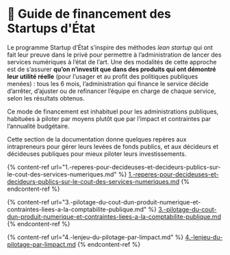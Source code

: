 # 📘 Guide de financement des Startups d'État

Le programme Startup d’État s’inspire des méthodes _lean startup_ qui ont fait leur preuve dans le privé pour permettre à l’administration de lancer des services numériques à l’état de l’art. Une des modalités de cette approche est de s’assurer **qu’on n’investit que dans des produits qui ont démontré leur utilité réelle** (pour l’usager et au profit des politiques publiques menées) : tous les 6 mois, l’administration qui finance le service décide d’arrêter, d’ajuster ou de refinancer l’équipe en charge de chaque service, selon les résultats obtenus.

Ce mode de financement est inhabituel pour les administrations publiques, habituées à piloter par moyens plutôt que par l’impact et contraintes par l’annualité budgétaire.

Cette section de la documentation donne quelques repères aux intrapreneurs pour gérer leurs levées de fonds publics, et aux décideurs et décideuses publiques pour mieux piloter leurs investissements.

{% content-ref url="1.-reperes-pour-decideuses-et-decideurs-publics-sur-le-cout-des-services-numeriques.md" %}
[1.-reperes-pour-decideuses-et-decideurs-publics-sur-le-cout-des-services-numeriques.md](1.-reperes-pour-decideuses-et-decideurs-publics-sur-le-cout-des-services-numeriques.md)
{% endcontent-ref %}

{% content-ref url="3.-pilotage-du-cout-dun-produit-numerique-et-contraintes-liees-a-la-comptabilite-publique.md" %}
[3.-pilotage-du-cout-dun-produit-numerique-et-contraintes-liees-a-la-comptabilite-publique.md](3.-pilotage-du-cout-dun-produit-numerique-et-contraintes-liees-a-la-comptabilite-publique.md)
{% endcontent-ref %}

{% content-ref url="4.-lenjeu-du-pilotage-par-limpact.md" %}
[4.-lenjeu-du-pilotage-par-limpact.md](4.-lenjeu-du-pilotage-par-limpact.md)
{% endcontent-ref %}
